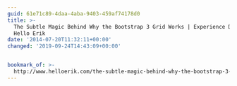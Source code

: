```yaml
---
guid: 61e71c89-4daa-4aba-9403-459af74178d0
title: >-
  The Subtle Magic Behind Why the Bootstrap 3 Grid Works | Experience Design at
  Hello Erik
date: '2014-07-20T11:32:11+00:00'
changed: '2019-09-24T14:43:09+00:00'


bookmark_of: >-
  http://www.helloerik.com/the-subtle-magic-behind-why-the-bootstrap-3-grid-works
---
```




